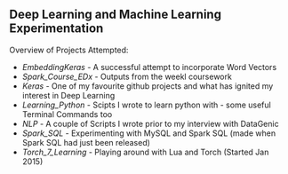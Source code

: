 ## Deep Learning and Machine Learning Experimentation

Overview of Projects Attempted:

* *EmbeddingKeras* - A successful attempt to incorporate Word Vectors 
* *Spark_Course_EDx* - Outputs from the weekl coursework
* *Keras* - One of my favourite github projects and what has ignited my interest in Deep Learning
* *Learning_Python* - Scipts I wrote to learn python with - some useful Terminal Commands too
* *NLP* - A couple of Scripts I wrote prior to my interview with DataGenic
* *Spark_SQL* - Experimenting with MySQL and Spark SQL (made when Spark SQL had just been released)
* *Torch_7_Learning* - Playing around with Lua and Torch (Started Jan 2015)
